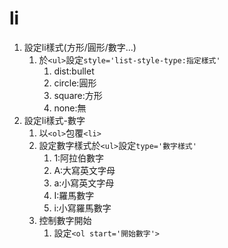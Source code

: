 # li
1. 設定li樣式(方形/圓形/數字...)
   1. 於`<ul>`設定`style='list-style-type:指定樣式'`
      1. dist:bullet
      2. circle:圓形
      3. square:方形
      4. none:無
2. 設定li樣式-數字
   1. 以`<ol>`包覆`<li>`
   2. 設定數字樣式於`<ul>`設定`type='數字樣式'`
      1. 1:阿拉伯數字
      2. A:大寫英文字母
      3. a:小寫英文字母
      4. I:羅馬數字
      5. i:小寫羅馬數字
   3. 控制數字開始
      1. 設定`<ol start='開始數字'>`